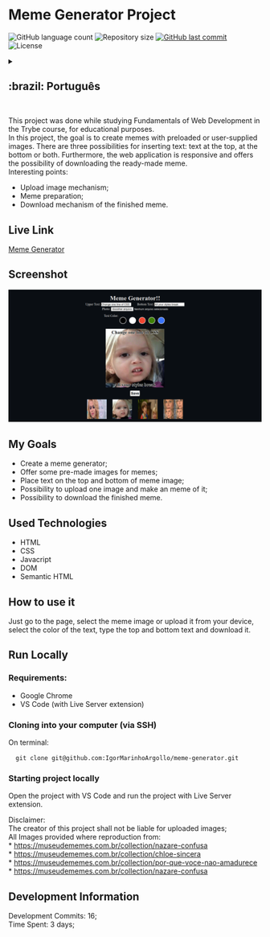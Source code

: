 # Meme Generator Project

<p>
  <img alt="GitHub language count" src="https://img.shields.io/github/languages/count/igormarinhoargollo/meme-generator?color=%2304D361">

  <img alt="Repository size" src="https://img.shields.io/github/repo-size/igormarinhoargollo/meme-generator">
  
  <a href="https://github.com/igormarinhoargollo/meme-generator/commits/master">
    <img alt="GitHub last commit" src="https://img.shields.io/github/last-commit/igormarinhoargollo/meme-generator">
  </a>
    
   <img alt="License" src="https://img.shields.io/badge/license-MIT-brightgreen">
   
  
  <details>
  <summary><h2>:brazil: Português</h2></summary>
  Esse projeto foi desenvolvido enquanto estudava Fundamentos do Desenvolvimento Web no curso da Trybe para fins educacionais. 
  <br>
  Nesse projeto o objetivo é se criar memes com imagens pré carregadas ou fornecidas pelo usuário. Nele existem três possibilidades de inserção de texto: texto no topo, na base ou em ambos além disso, a aplicação web é responsiva e oferece a possibilidade de se fazer o download do meme pronto.
  
  Pontos a de Interesse:
  * Mecanismo de upload de imagem;
  * Preparação do Meme;
  * Mecanismo de download do meme pronto;
  * Aplicação responsiva.

  ## Live Link
  <a target="_blank" href="https://memefyit.netlify.app">Meme Generator</a>
  
  ## Screenshot
  ![ScreenShot](./images/screenshot.png)
  
  ## Objetivos
  * Criar um gerador de meme;
  * Oferecer a possibilidade do uso de imagens pré-carregadas para memes;
  * Oferecer a possibilidade da inserção de textos no topo e na base da imagem do meme;
  * Oferecer a possibilidade de realizar o upload de uma imagem e fazer o meme através dessa imagem;
  * Oferecer a possibilidade de realizar o download do meme após concluido.
  
  ## Tecnologias Utilizadas
  * HTML
  * CSS
  * Javacript
  * DOM
  * Semantic HTML
  
  
  ## Como usar
  Acesse a página, selecione a imagem base do meme, ou faça o upload do seu aparelho, escolha a cor do texto, preencha os textos e faça o download do seu meme pronto.<br>
    
  ## Rodar Localmente
  ### Requisitos:
   * Google Chrome
   * VS Code (com a extensão Live Server)
    
  ### Clonar no seu computador (via SSH)
  No terminal:
  
    git clone git@github.com:IgorMarinhoArgollo/meme-generator.git
  

  ### Iniciando o projeto localmente
  Abra o projeto com o VS Code e use a extensão Live Server para rodar o projeto.
   

  Disclaimer: 
  <br>
     O criador desse projeto não responsabiliza pelo uso da imagem; <br>
      Todas as imagens são reproduzidas de:<br>
        * https://museudememes.com.br/collection/nazare-confusa<br>
        * https://museudememes.com.br/collection/chloe-sincera<br>
        * https://museudememes.com.br/collection/por-que-voce-nao-amadurece<br>
        * https://museudememes.com.br/collection/nazare-confusa<br>

  ## Informações de Desenvolvimento
  Commits de Desenvolvimento: 16; <br>
  Tempo Gasto: 3 days; 

</details>

##  

This project was done while studying Fundamentals of Web Development in the Trybe course, for educational purposes.<br>
In this project, the goal is to create memes with preloaded or user-supplied images. There are three possibilities for inserting text: text at the top, at the bottom or both. Furthermore, the web application is responsive and offers the possibility of downloading the ready-made meme. 
<br>
 Interesting points:
 * Upload image mechanism;
 * Meme preparation;
 * Download mechanism of the finished meme.

## Live Link
<a target="_blank" href="https://memefyit.netlify.app">Meme Generator</a>
  
## Screenshot
![ScreenShot](./images/screenshot.png)

## My Goals
* Create a meme generator;
* Offer some pre-made images for memes;
* Place text on the top and bottom of meme image;
* Possibility to upload one image and make an meme of it;
* Possibility to download the finished meme.

## Used Technologies
  * HTML
  * CSS
  * Javacript
  * DOM
  * Semantic HTML

## How to use it
  Just go to the page, select the meme image or upload it from your device, select the color of the text, type the top and bottom text and download it.<br>
    
## Run Locally
  ### Requirements:
   * Google Chrome
   * VS Code (with Live Server extension)
    
  ### Cloning into your computer (via SSH)
  On terminal:

      git clone git@github.com:IgorMarinhoArgollo/meme-generator.git

  ### Starting project locally
  Open the project with VS Code and run the project with Live Server extension.

  Disclaimer: 
  <br>
     The creator of this project shall not be liable for uploaded images; <br>
      All Images provided where reproduction from:<br>
        * https://museudememes.com.br/collection/nazare-confusa<br>
        * https://museudememes.com.br/collection/chloe-sincera<br>
        * https://museudememes.com.br/collection/por-que-voce-nao-amadurece<br>
        * https://museudememes.com.br/collection/nazare-confusa<br>
    
    
## Development Information
  Development Commits: 16; <br>
  Time Spent: 3 days; <br> 
